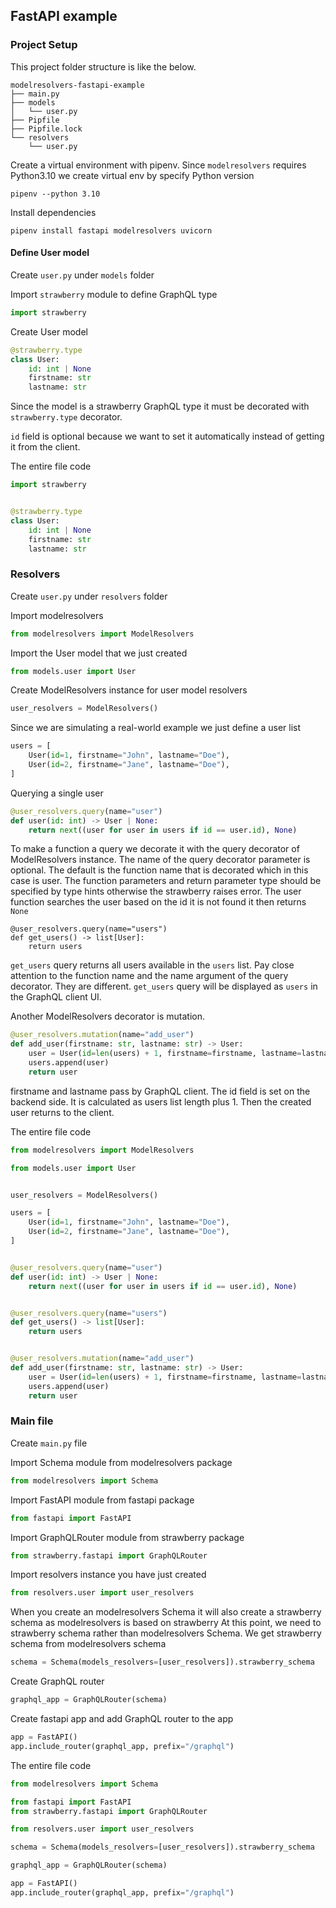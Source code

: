 ## FastAPI example

### Project Setup

This project folder structure is like the below.

```
modelresolvers-fastapi-example
├── main.py
├── models
│   └── user.py
├── Pipfile
├── Pipfile.lock
└── resolvers
    └── user.py
```
Create a virtual environment with pipenv. Since `modelresolvers` requires Python3.10 
we create virtual env by specify Python version

```
pipenv --python 3.10
```

Install dependencies

```
pipenv install fastapi modelresolvers uvicorn
```

#### Define User model

Create `user.py` under `models` folder

Import `strawberry` module to define GraphQL type

```py
import strawberry
```

Create User model

```py
@strawberry.type
class User:
    id: int | None
    firstname: str
    lastname: str
```

Since the model is a strawberry GraphQL type it must be decorated with `strawberry.type` decorator.

`id` field is optional because we want to set it automatically instead of getting it from the client.

The entire file code

```py
import strawberry


@strawberry.type
class User:
    id: int | None
    firstname: str
    lastname: str
```

### Resolvers

Create `user.py` under `resolvers` folder

Import modelresolvers

```py
from modelresolvers import ModelResolvers
```

Import the User model that we just created

```py
from models.user import User
```

Create ModelResolvers instance for user model resolvers

```py
user_resolvers = ModelResolvers()
```

Since we are simulating a real-world example we just define a user list

```py
users = [
    User(id=1, firstname="John", lastname="Doe"),
    User(id=2, firstname="Jane", lastname="Doe"),
]
```

Querying a single user

```py
@user_resolvers.query(name="user")
def user(id: int) -> User | None:
    return next((user for user in users if id == user.id), None)
```

To make a function a query we decorate it with the query decorator of ModelResolvers instance.
The name of the query decorator parameter is optional. The default is the function name that
is decorated which in this case is user. The function parameters and return parameter type
should be specified by type hints otherwise the strawberry raises error. The user function
searches the user based on the id it is not found it then returns `None`

```
@user_resolvers.query(name="users")
def get_users() -> list[User]:
    return users
```
`get_users` query returns all users available in the `users` list. Pay close attention to the function name and the name
argument of the query decorator. They are different. `get_users` query will be displayed as `users` in the GraphQL client UI.

Another ModelResolvers decorator is mutation.

```py
@user_resolvers.mutation(name="add_user")
def add_user(firstname: str, lastname: str) -> User:
    user = User(id=len(users) + 1, firstname=firstname, lastname=lastname)
    users.append(user)
    return user
```

firstname and lastname pass by GraphQL client. The id field is set on the backend side.
It is calculated as users list length plus 1. Then the created user returns to the client.


The entire file code

```py
from modelresolvers import ModelResolvers

from models.user import User


user_resolvers = ModelResolvers()

users = [
    User(id=1, firstname="John", lastname="Doe"),
    User(id=2, firstname="Jane", lastname="Doe"),
]


@user_resolvers.query(name="user")
def user(id: int) -> User | None:
    return next((user for user in users if id == user.id), None)


@user_resolvers.query(name="users")
def get_users() -> list[User]:
    return users


@user_resolvers.mutation(name="add_user")
def add_user(firstname: str, lastname: str) -> User:
    user = User(id=len(users) + 1, firstname=firstname, lastname=lastname)
    users.append(user)
    return user
```

### Main file

Create `main.py` file

Import Schema module from modelresolvers package

```py
from modelresolvers import Schema
```

Import FastAPI module from fastapi package

```py
from fastapi import FastAPI
```

Import GraphQLRouter module from strawberry package

```py
from strawberry.fastapi import GraphQLRouter
```

Import resolvers instance you have just created

```py
from resolvers.user import user_resolvers
```

When you create an modelresolvers Schema it will also create a strawberry schema as modelresolvers is based on strawberry
At this point, we need to strawberry schema rather than modelresolvers Schema. We get strawberry schema from modelresolvers schema

```py
schema = Schema(models_resolvers=[user_resolvers]).strawberry_schema
```

Create GraphQL router

```py
graphql_app = GraphQLRouter(schema)
```

Create fastapi app and add GraphQL router to the app

```py
app = FastAPI()
app.include_router(graphql_app, prefix="/graphql")
```

The entire file code

```py
from modelresolvers import Schema

from fastapi import FastAPI
from strawberry.fastapi import GraphQLRouter

from resolvers.user import user_resolvers

schema = Schema(models_resolvers=[user_resolvers]).strawberry_schema

graphql_app = GraphQLRouter(schema)

app = FastAPI()
app.include_router(graphql_app, prefix="/graphql")
```
